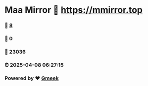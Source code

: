# Maa Mirror :link: https://mmirror.top 
### :page_facing_up: [8](https://mmirror.top/tag.html) 
### :speech_balloon: 0 
### :hibiscus: 23036 
### :alarm_clock: 2025-04-08 06:27:15 
### Powered by :heart: [Gmeek](https://github.com/Meekdai/Gmeek)
